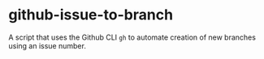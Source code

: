 # github-issue-to-branch
A script that uses the Github CLI `gh` to automate creation of new branches using an issue number.
